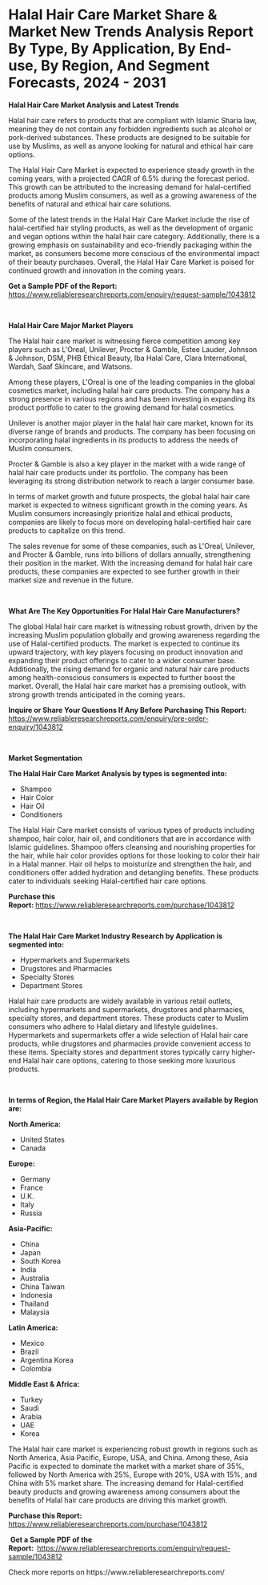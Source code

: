<p><h1>Halal Hair Care Market Share & Market New Trends Analysis Report By Type, By Application, By End-use, By Region, And Segment Forecasts, 2024 - 2031</h1></p><p><strong>Halal Hair Care Market Analysis and Latest Trends</strong></p>
<p><p>Halal hair care refers to products that are compliant with Islamic Sharia law, meaning they do not contain any forbidden ingredients such as alcohol or pork-derived substances. These products are designed to be suitable for use by Muslims, as well as anyone looking for natural and ethical hair care options.</p><p>The Halal Hair Care Market is expected to experience steady growth in the coming years, with a projected CAGR of 6.5% during the forecast period. This growth can be attributed to the increasing demand for halal-certified products among Muslim consumers, as well as a growing awareness of the benefits of natural and ethical hair care solutions.</p><p>Some of the latest trends in the Halal Hair Care Market include the rise of halal-certified hair styling products, as well as the development of organic and vegan options within the halal hair care category. Additionally, there is a growing emphasis on sustainability and eco-friendly packaging within the market, as consumers become more conscious of the environmental impact of their beauty purchases. Overall, the Halal Hair Care Market is poised for continued growth and innovation in the coming years.</p></p>
<p><strong>Get a Sample PDF of the Report:&nbsp;</strong> <a href="https://www.reliableresearchreports.com/enquiry/request-sample/1043812">https://www.reliableresearchreports.com/enquiry/request-sample/1043812</a></p>
<p>&nbsp;</p>
<p><strong>Halal Hair Care Major Market Players</strong></p>
<p><p>The Halal hair care market is witnessing fierce competition among key players such as L'Oreal, Unilever, Procter & Gamble, Estee Lauder, Johnson & Johnson, DSM, PHB Ethical Beauty, Iba Halal Care, Clara International, Wardah, Saaf Skincare, and Watsons.</p><p>Among these players, L'Oreal is one of the leading companies in the global cosmetics market, including halal hair care products. The company has a strong presence in various regions and has been investing in expanding its product portfolio to cater to the growing demand for halal cosmetics.</p><p>Unilever is another major player in the halal hair care market, known for its diverse range of brands and products. The company has been focusing on incorporating halal ingredients in its products to address the needs of Muslim consumers.</p><p>Procter & Gamble is also a key player in the market with a wide range of halal hair care products under its portfolio. The company has been leveraging its strong distribution network to reach a larger consumer base.</p><p>In terms of market growth and future prospects, the global halal hair care market is expected to witness significant growth in the coming years. As Muslim consumers increasingly prioritize halal and ethical products, companies are likely to focus more on developing halal-certified hair care products to capitalize on this trend.</p><p>The sales revenue for some of these companies, such as L'Oreal, Unilever, and Procter & Gamble, runs into billions of dollars annually, strengthening their position in the market. With the increasing demand for halal hair care products, these companies are expected to see further growth in their market size and revenue in the future.</p></p>
<p>&nbsp;</p>
<p><strong>What Are The Key Opportunities For Halal Hair Care Manufacturers?</strong></p>
<p><p>The global Halal hair care market is witnessing robust growth, driven by the increasing Muslim population globally and growing awareness regarding the use of Halal-certified products. The market is expected to continue its upward trajectory, with key players focusing on product innovation and expanding their product offerings to cater to a wider consumer base. Additionally, the rising demand for organic and natural hair care products among health-conscious consumers is expected to further boost the market. Overall, the Halal hair care market has a promising outlook, with strong growth trends anticipated in the coming years.</p></p>
<p><strong>Inquire or Share Your Questions If Any Before Purchasing This Report:</strong> <a href="https://www.reliableresearchreports.com/enquiry/pre-order-enquiry/1043812">https://www.reliableresearchreports.com/enquiry/pre-order-enquiry/1043812</a></p>
<p>&nbsp;</p>
<p><strong>Market Segmentation</strong></p>
<p><strong>The Halal Hair Care Market Analysis by types is segmented into:</strong></p>
<p><ul><li>Shampoo</li><li>Hair Color</li><li>Hair Oil</li><li>Conditioners</li></ul></p>
<p><p>The Halal Hair Care market consists of various types of products including shampoo, hair color, hair oil, and conditioners that are in accordance with Islamic guidelines. Shampoo offers cleansing and nourishing properties for the hair, while hair color provides options for those looking to color their hair in a Halal manner. Hair oil helps to moisturize and strengthen the hair, and conditioners offer added hydration and detangling benefits. These products cater to individuals seeking Halal-certified hair care options.</p></p>
<p><strong>Purchase this Report:&nbsp;</strong><a href="https://www.reliableresearchreports.com/purchase/1043812">https://www.reliableresearchreports.com/purchase/1043812</a></p>
<p>&nbsp;</p>
<p><strong>The Halal Hair Care Market Industry Research by Application is segmented into:</strong></p>
<p><ul><li>Hypermarkets and Supermarkets</li><li>Drugstores and Pharmacies</li><li>Specialty Stores</li><li>Department Stores</li></ul></p>
<p><p>Halal hair care products are widely available in various retail outlets, including hypermarkets and supermarkets, drugstores and pharmacies, specialty stores, and department stores. These products cater to Muslim consumers who adhere to Halal dietary and lifestyle guidelines. Hypermarkets and supermarkets offer a wide selection of Halal hair care products, while drugstores and pharmacies provide convenient access to these items. Specialty stores and department stores typically carry higher-end Halal hair care options, catering to those seeking more luxurious products.</p></p>
<p>&nbsp;</p>
<p><strong>In terms of Region, the Halal Hair Care Market Players available by Region are:</strong></p>
<p>
    <p> <strong> North America: </strong>
        <ul>
            <li>United States</li>
            <li>Canada</li>
        </ul>
        </p> 
    <p> <strong> Europe: </strong>
        <ul>
            <li>Germany</li>
            <li>France</li>
            <li>U.K.</li>
            <li>Italy</li>
            <li>Russia</li>
        </ul>
        </p> 
    <p> <strong> Asia-Pacific: </strong>
        <ul>
            <li>China</li>
            <li>Japan</li>
            <li>South Korea</li>
            <li>India</li>
            <li>Australia</li>
            <li>China Taiwan</li>
            <li>Indonesia</li>
            <li>Thailand</li>
            <li>Malaysia</li>
        </ul>
        </p> 
    <p> <strong> Latin America: </strong>
        <ul>
            <li>Mexico</li>
            <li>Brazil</li>
            <li>Argentina Korea</li>
            <li>Colombia</li>
        </ul>
        </p> 
    <p> <strong> Middle East & Africa: </strong>
        <ul>
            <li>Turkey</li>
            <li>Saudi</li>
            <li>Arabia</li>
            <li>UAE</li>
            <li>Korea</li>
        </ul>
    </p>
    </p>
<p><p>The Halal hair care market is experiencing robust growth in regions such as North America, Asia Pacific, Europe, USA, and China. Among these, Asia Pacific is expected to dominate the market with a market share of 35%, followed by North America with 25%, Europe with 20%, USA with 15%, and China with 5% market share. The increasing demand for Halal-certified beauty products and growing awareness among consumers about the benefits of Halal hair care products are driving this market growth.</p></p>
<p><strong>Purchase this Report: </strong><a href="https://www.reliableresearchreports.com/purchase/1043812">https://www.reliableresearchreports.com/purchase/1043812</a></p>
<p>&nbsp;<strong>Get a Sample PDF of the Report:&nbsp;&nbsp;</strong><a href="https://www.reliableresearchreports.com/enquiry/request-sample/1043812">https://www.reliableresearchreports.com/enquiry/request-sample/1043812</a></p>
<p><strong></strong></p>
<p>Check more reports on https://www.reliableresearchreports.com/</p>